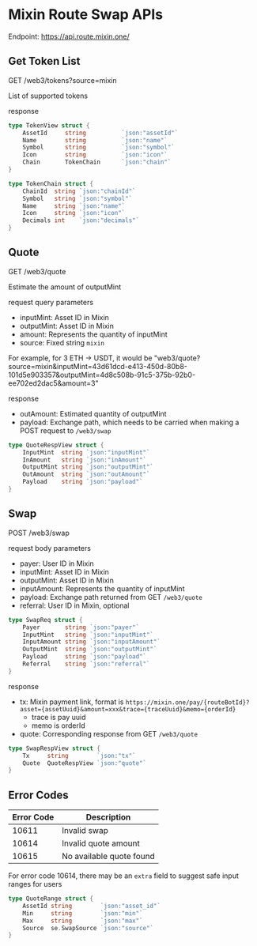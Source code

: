 # Mixin Route Swap APIs

Endpoint: https://api.route.mixin.one/

## Get Token List
GET /web3/tokens?source=mixin

List of supported tokens

response
```go
type TokenView struct {
	AssetId     string          `json:"assetId"`
	Name        string          `json:"name"`
	Symbol      string          `json:"symbol"`
	Icon        string          `json:"icon"`
	Chain       TokenChain      `json:"chain"`
}

type TokenChain struct {
	ChainId  string `json:"chainId"`
	Symbol   string `json:"symbol"`
	Name     string `json:"name"`
	Icon     string `json:"icon"`
	Decimals int    `json:"decimals"`
}
```

## Quote
GET /web3/quote

Estimate the amount of outputMint

request query parameters
- inputMint: Asset ID in Mixin
- outputMint: Asset ID in Mixin
- amount: Represents the quantity of inputMint
- source: Fixed string `mixin`

For example, for 3 ETH -> USDT, it would be
"web3/quote?source=mixin&inputMint=43d61dcd-e413-450d-80b8-101d5e903357&outputMint=4d8c508b-91c5-375b-92b0-ee702ed2dac5&amount=3"

response
- outAmount: Estimated quantity of outputMint
- payload: Exchange path, which needs to be carried when making a POST request to `/web3/swap`
```go
type QuoteRespView struct {
	InputMint  string `json:"inputMint"`
	InAmount   string `json:"inAmount"`
	OutputMint string `json:"outputMint"`
	OutAmount  string `json:"outAmount"`
	Payload    string `json:"payload"`
}
```

## Swap
POST /web3/swap

request body parameters
- payer: User ID in Mixin
- inputMint: Asset ID in Mixin
- outputMint: Asset ID in Mixin
- inputAmount: Represents the quantity of inputMint
- payload: Exchange path returned from GET `/web3/quote`
- referral: User ID in Mixin, optional

```go
type SwapReq struct {
	Payer       string `json:"payer"`
	InputMint   string `json:"inputMint"`
	InputAmount string `json:"inputAmount"`
	OutputMint  string `json:"outputMint"`
	Payload     string `json:"payload"`
	Referral    string `json:"referral"`
}
```

response
- tx: Mixin payment link, format is `https://mixin.one/pay/{routeBotId}?asset={assetUuid}&amount=xxx&trace={traceUuid}&memo={orderId}`
	- trace is pay uuid
	- memo is orderId 
- quote: Corresponding response from GET `/web3/quote`
```go
type SwapRespView struct {
	Tx     string        `json:"tx"`
	Quote  QuoteRespView `json:"quote"`
}
```

## Error Codes
| Error Code | Description |
| ----------- | ----------- |
| 10611      | Invalid swap |
| 10614      | Invalid quote amount |
| 10615      | No available quote found |

For error code 10614, there may be an `extra` field to suggest safe input ranges for users
```go
type QuoteRange struct {
	AssetId string        `json:"asset_id"`
	Min     string        `json:"min"`
	Max     string        `json:"max"`
	Source  se.SwapSource `json:"source"`
}
```